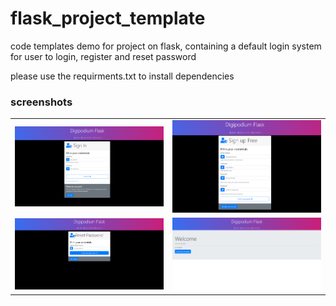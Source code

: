 # flask_project_template
code templates demo for project on flask, containing a default login system for user to login, register and reset password

please use the requirments.txt to install dependencies

### screenshots
| | |
|:-------------------------:|:-------------------------:|
|![login screen](screens/login.png)|![login screen](screens/signup.png)|
|![login screen](screens/forgot.png)|![login screen](screens/home.png)|